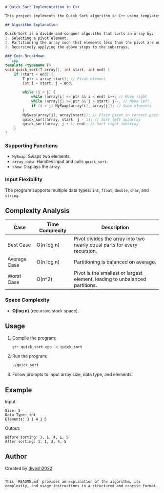 

```markdown
# Quick Sort Implementation in C++

This project implements the Quick Sort algorithm in C++ using templates for generic data types.

## Algorithm Explanation

Quick Sort is a divide-and-conquer algorithm that sorts an array by:
1. Selecting a pivot element.
2. Partitioning the array such that elements less than the pivot are on the left, and elements greater than the pivot are on the right.
3. Recursively applying the above steps to the subarrays.

### Code Breakdown
```cpp
template <typename T>
void quick_sort(T array[], int start, int end) {
    if (start < end) {
        T ptr = array[start]; // Pivot element
        int i = start, j = end;

        while (i < j) {
            while (array[i] <= ptr && i < end) i++; // Move right
            while (array[j] >= ptr && j > start) j--; // Move left
            if (i < j) MySwap(array[i], array[j]); // Swap elements
        }
        MySwap(array[j], array[start]); // Place pivot in correct position
        quick_sort(array, start, j - 1); // Sort left subarray
        quick_sort(array, j + 1, end); // Sort right subarray
    }
}
```

### Supporting Functions
- `MySwap`: Swaps two elements.
- `array_data`: Handles input and calls `quick_sort`.
- `show`: Displays the array.

### Input Flexibility
The program supports multiple data types: `int`, `float`, `double`, `char`, and `string`.

## Complexity Analysis

| Case        | Time Complexity | Description                                                                 |
|-------------|-----------------|-----------------------------------------------------------------------------|
| Best Case   | O(n log n)      | Pivot divides the array into two nearly equal parts for every recursion.    |
| Average Case| O(n log n)      | Partitioning is balanced on average.                                       |
| Worst Case  | O(n^2)          | Pivot is the smallest or largest element, leading to unbalanced partitions.|

### Space Complexity
- **O(log n)** (recursive stack space).

## Usage
1. Compile the program:
   ```bash
   g++ quick_sort.cpp -o quick_sort
   ```
2. Run the program:
   ```bash
   ./quick_sort
   ```
3. Follow prompts to input array size, data type, and elements.

## Example
Input:
```
Size: 5
Data Type: int
Elements: 3 1 4 1 5
```
Output:
```
Before sorting: 3, 1, 4, 1, 5
After sorting: 1, 1, 3, 4, 5
```

## Author
Created by [divesh2022](https://github.com/divesh2022)
```

This `README.md` provides an explanation of the algorithm, its complexity, and usage instructions in a structured and concise format.
